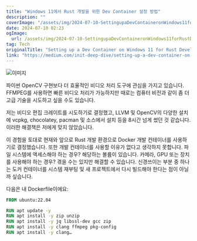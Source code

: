```yaml
---
title: "Windows 11에서 Rust 개발을 위한 Dev Container 설정 방법"
description: ""
coverImage: "/assets/img/2024-07-10-SettingupaDevContaineronWindows11forRustDevelopment_0.png"
date: 2024-07-10 02:23
ogImage: 
  url: /assets/img/2024-07-10-SettingupaDevContaineronWindows11forRustDevelopment_0.png
tag: Tech
originalTitle: "Setting up a Dev Container on Windows 11 for Rust Development"
link: "https://medium.com/init-deep-dive/setting-up-a-dev-container-on-windows-11-for-rust-development-83038cc11af3"
---
```



![이미지](/assets/img/2024-07-10-SettingupaDevContaineronWindows11forRustDevelopment_0.png)

파이썬 OpenCV 구현보다 더 효율적인 비디오 처리 도구에 관심을 가지고 있습니다. FFMPEG를 사용하면 빠른 비디오 처리가 가능하지만 때로는 컴퓨터 비전과 같이 좀 더 고급 기술을 시도하고 싶을 수도 있습니다.

저는 비디오 편집 크레이트를 시도하기로 결정했고, LLVM 및 OpenCV의 다양한 설치에 vcpkg, chocolatey, pacman 및 소스에서 설치 등을 8시간 넘게 썼던 것 같습니다. 이러한 해결책은 저에게 맞지 않았습니다.

이 경험을 토대로 현재와 앞으로 Rust 개발 환경으로 Docker 개발 컨테이너를 사용하기로 결정했습니다. 또한 개발 컨테이너를 사용할 이유가 없다고 생각하지 못합니다. 파일 시스템에 액세스해야 하는 경우? 해당하는 볼륨이 있습니다. 카메라, GPU 또는 장치를 사용해야 하는 경우? 겪을 수는 있지만 해결할 수 있습니다. 신경쓰이는 부분 중 하나는 도커 컨테이너를 시스템 재부팅 및 새 프로젝트에서 다시 빌드해야 한다는 점이 아닐까 싶습니다.

<div class="content-ad"></div>

다음은 내 Dockerfile이에요:

```Dockerfile
FROM ubuntu:22.04

RUN apt update -y
RUN apt install -y zip unzip
RUN apt install -y jq libssl-dev gcc zip
RUN apt install -y clang ffmpeg pkg-config
RUN apt install -y clang…
```